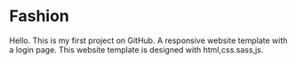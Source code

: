 # Fashion
Hello.  This is my first project on GitHub.  A responsive website template with a login page.  This website template is designed with html,css.sass,js.
